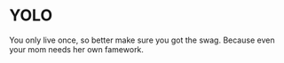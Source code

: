 # YOLO

You only live once, so better make sure you got the swag. Because even your
mom needs her own famework.
